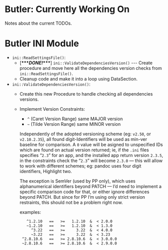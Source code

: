 # Butler: Currently Working On

Notes about the current TODOs.

# Butler INI Module

  - `ini::ReadSettingsFile()`:
      - \[**\*\*\*_DONE\!_\*\*\***\] `ini::ValidateDependenciesVersion()` --- Create procedure and move here all the dependencies version checks from `ini::ReadSettingsFile()`.
      - Cleanup code and make it into a loop using DataSection.
  - `ini::ValidateDependenciesVersion()`:
      - Create this new Procedure to handle checking all dependencies versions.
    
      - Implement Version Constraints:
        
          - `^` (Caret Version Range) same MAJOR version
          - `~` (Tilde Version Range) same MINOR version
        
        Independently of the adopted versioning scheme (eg: `v2.50`, or `v2.10.2.35`), all found digit-Identifiers will be used as min-ver baseline for comparison. A `0` value will be asigned to unspecified IDs which are found on actual version returned; ie, if the `.ini` files specifies “`2.3`” for an app, and the installed app return version `2.3.5`, in the constraints check the “`2.3`” will become `2.3.0` — this will allow to work with different schemes; eg: pandoc uses four digit identifiers, Highlight two.
        
        The exception is SemVer (used by PP only), which uses alphanumerical identifiers beyond PATCH — I’d need to implement a specific comparison code for that, or either ignore differences beyond PATCH. But since for PP I’m using only strict version restraints, this should not be a problem right now.
        
        examples:
        
        ``` 
           ^1.2.10   ==   >=   1.2.10  &  < 2.0.0
           ~1.2.10   ==   >=   1.2.10  &  < 1.3.0
             ^3.22   ==   >=     3.22  &  < 4.0.0
             ~3.22   ==   >=     3.22  &  < 3.23
         ^2.8.10.6   ==   >= 2.8.10.6  &  < 3.0.0.0
         ~2.8.10.6   ==   >= 2.8.10.6  &  < 2.9.0.0
        ```
